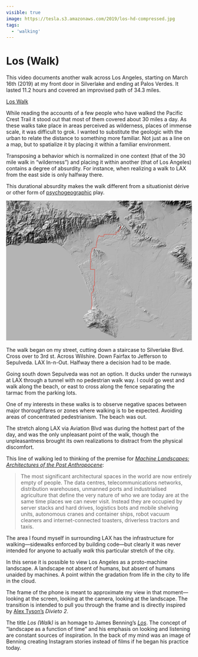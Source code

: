 ```yaml
---
visible: true
image: https://tesla.s3.amazonaws.com/2019/los-hd-compressed.jpg
tags:
  - 'walking'
---
```


# Los (Walk)

This video documents another walk across Los Angeles, starting on March 16th (2019) at my front door in Silverlake and ending at Palos Verdes. It lasted 11.2 hours and covered an improvised path of 34.3 miles.

[Los Walk](https://tesla.s3.amazonaws.com/2019/los-hd-compressed.mp4)

While reading the accounts of a few people who have walked the Pacific Crest Trail it stood out that most of them covered about 30 miles a day. As these walks take place in areas perceived as wilderness, places of immense scale, it was difficult to grok. I wanted to substitute the geologic with the urban to relate the distance to something more familiar. Not just as a line on a map, but to spatialize it by placing it within a familiar environment.

<!-- more -->

Transposing a behavior which is normalized in one context (that of the 30 mile walk in “wilderness”) and placing it within another (that of Los Angeles) contains a degree of absurdity. For instance, when realizing a walk to LAX from the east side is only halfway there.

This durational absurdity makes the walk different from a situationist dérive or other form of [psychogeographic](https://en.wikipedia.org/wiki/Psychogeography) play.

![r:75](map.jpg)

The walk began on my street, cutting down a staircase to Silverlake Blvd. Cross over to 3rd st. Across Wilshire. Down Fairfax to Jefferson to Sepulveda. LAX In-n-Out. Halfway there a decision had to be made.

Going south down Sepulveda was not an option. It ducks under the runways at LAX through a tunnel with no pedestrian walk way. I could go west and walk along the beach, or east to cross along the fence separating the tarmac from the parking lots.

One of my interests in these walks is to observe negative spaces between major thoroughfares or zones where walking is to be expected. Avoiding areas of concentrated pedestrianism. The beach was out.

The stretch along LAX via Aviation Blvd was during the hottest part of the day, and was the only unpleasant point of the walk, though the unpleasantness brought its own realizations to distract from the physical discomfort.

This line of walking led to thinking of the premise for  [*Machine Landscapes: Architectures of the Post Anthropocene*](https://strelkamag.com/en/article/machine-landscapes-architectures-of-the-post-anthropocene):

> The most significant architectural spaces in the world are now entirely empty of people. The data centres, telecommunications networks, distribution warehouses, unmanned ports and industrialised agriculture that define the very nature of who we are today are at the same time places we can never visit. Instead they are occupied by server stacks and hard drives, logistics bots and mobile shelving units, autonomous cranes and container ships, robot vacuum cleaners and internet-connected toasters, driverless tractors and taxis.

The area I found myself in surrounding LAX has the infrastructure for walking—sidewalks enforced by building code—but clearly it was never intended for anyone to actually *walk* this particular stretch of the city.

In this sense it is possible to view Los Angeles as a proto-machine landscape. A landscape not absent of humans, but absent of humans unaided by machines. A point within the gradation from life in the city to life in the cloud.

The frame of the phone is meant to approximate my view in that moment—looking at the screen, looking at the camera, looking at the landscape. The transition is intended to pull you through the frame and is directly inspired by [Alex Tyson’s](http://alextyson.net) *Divieto 2*.

The title *Los (Walk)* is an homage to James Benning’s [*Los*](https://www.youtube.com/watch?v=SXffOiDPNO0). The concept of “landscape as a function of time” and his emphasis on looking and listening are constant sources of inspiration. In the back of my mind was an image of Benning creating Instagram stories instead of films if he began his practice today.